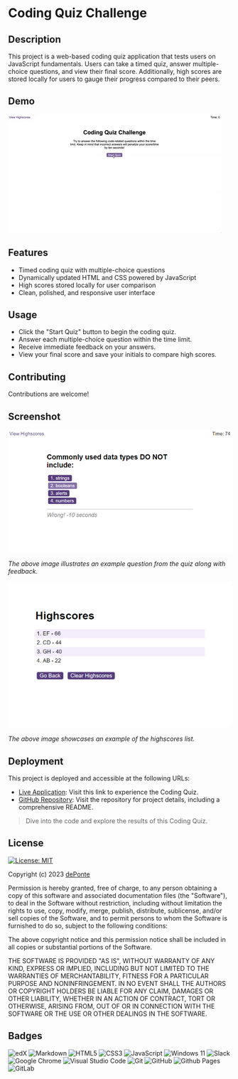 # Coding Quiz Challenge

## Description
This project is a web-based coding quiz application that tests users on JavaScript fundamentals. Users can take a timed quiz, answer multiple-choice questions, and view their final score. Additionally, high scores are stored locally for users to gauge their progress compared to their peers.


## Demo

![Demo](./assets/images/web-apis-challenge-demo.gif)


## Features

- Timed coding quiz with multiple-choice questions
- Dynamically updated HTML and CSS powered by JavaScript
- High scores stored locally for user comparison
- Clean, polished, and responsive user interface


## Usage

- Click the "Start Quiz" button to begin the coding quiz.
- Answer each multiple-choice question within the time limit.
- Receive immediate feedback on your answers.
- View your final score and save your initials to compare high scores.


## Contributing

Contributions are welcome! 


## Screenshot

![Coding Quiz Question + Feedback Screenshot](./assets/images/coding-quiz-question-wrong-screenshot.png)

*The above image illustrates an example question from the quiz along with feedback.*

![Coding Quiz Highscores Screenshot](./assets/images/coding-quiz-highscores-screenshot.png)

*The above image showcases an example of the highscores list.*


## Deployment

This project is deployed and accessible at the following URLs:

- [Live Application](https://deponte-designer.github.io/Coding-Quiz): Visit this link to experience the Coding Quiz.
- [GitHub Repository](https://github.com/deponte-designer/Coding-Quiz): Visit the repository for project details, including a comprehensive README.

> Dive into the code and explore the results of this Coding Quiz.


## License

[![License: MIT](https://img.shields.io/badge/License-MIT-yellow.svg)](https://opensource.org/licenses/MIT)

Copyright (c) 2023 [dePonte](https://github.com/deponte-designer)

Permission is hereby granted, free of charge, to any person obtaining a copy of this software and associated documentation files (the "Software"), to deal in the Software without restriction, including without limitation the rights to use, copy, modify, merge, publish, distribute, sublicense, and/or sell copies of the Software, and to permit persons to whom the Software is furnished to do so, subject to the following conditions:

The above copyright notice and this permission notice shall be included in all copies or substantial portions of the Software.

THE SOFTWARE IS PROVIDED "AS IS", WITHOUT WARRANTY OF ANY KIND, EXPRESS OR IMPLIED, INCLUDING BUT NOT LIMITED TO THE WARRANTIES OF MERCHANTABILITY, FITNESS FOR A PARTICULAR PURPOSE AND NONINFRINGEMENT. IN NO EVENT SHALL THE AUTHORS OR COPYRIGHT HOLDERS BE LIABLE FOR ANY CLAIM, DAMAGES OR OTHER LIABILITY, WHETHER IN AN ACTION OF CONTRACT, TORT OR OTHERWISE, ARISING FROM, OUT OF OR IN CONNECTION WITH THE SOFTWARE OR THE USE OR OTHER DEALINGS IN THE SOFTWARE.


## Badges

![edX](https://img.shields.io/badge/edX-%2302262B.svg?style=for-the-badge&logo=edX&logoColor=white)
![Markdown](https://img.shields.io/badge/markdown-%23000000.svg?style=for-the-badge&logo=markdown&logoColor=white)
![HTML5](https://img.shields.io/badge/html5-%23E34F26.svg?style=for-the-badge&logo=html5&logoColor=white)
![CSS3](https://img.shields.io/badge/css3-%231572B6.svg?style=for-the-badge&logo=css3&logoColor=white)
![JavaScript](https://img.shields.io/badge/javascript-%23323330.svg?style=for-the-badge&logo=javascript&logoColor=%23F7DF1E)
![Windows 11](https://img.shields.io/badge/Windows%2011-%230079d5.svg?style=for-the-badge&logo=Windows%2011&logoColor=white)
![Slack](https://img.shields.io/badge/Slack-4A154B?style=for-the-badge&logo=slack&logoColor=white)
![Google Chrome](https://img.shields.io/badge/Google%20Chrome-4285F4?style=for-the-badge&logo=GoogleChrome&logoColor=white)
![Visual Studio Code](https://img.shields.io/badge/Visual%20Studio%20Code-0078d7.svg?style=for-the-badge&logo=visual-studio-code&logoColor=white)
![Git](https://img.shields.io/badge/git-%23F05033.svg?style=for-the-badge&logo=git&logoColor=white)
![GitHub](https://img.shields.io/badge/github-%23121011.svg?style=for-the-badge&logo=github&logoColor=white)
![Github Pages](https://img.shields.io/badge/github%20pages-121013?style=for-the-badge&logo=github&logoColor=white)
![GitLab](https://img.shields.io/badge/gitlab-%23181717.svg?style=for-the-badge&logo=gitlab&logoColor=white)
